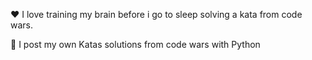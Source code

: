 ❤️ I love training my brain before i go to sleep solving a kata from code wars.

🐍 I post my own Katas solutions from code wars with Python 
